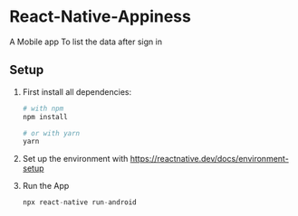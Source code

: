 # React-Native-Appiness 
A Mobile app To list the data after sign in

## Setup 
1. First install all dependencies:
    ```bash
    # with npm
    npm install

    # or with yarn
    yarn
    ```
2. Set up the environment with https://reactnative.dev/docs/environment-setup
    
3. Run the App
    ```javascript
    npx react-native run-android
    ```    
